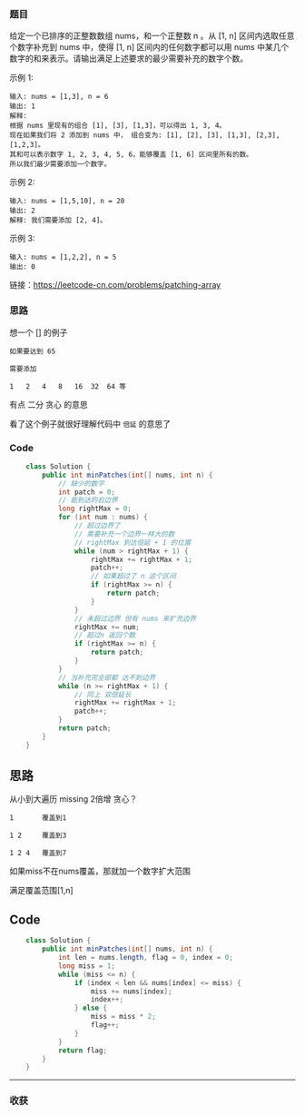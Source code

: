 ### 题目

给定一个已排序的正整数数组 nums，和一个正整数 n 。从 [1, n] 区间内选取任意个数字补充到 nums 中，使得 [1, n] 区间内的任何数字都可以用 nums 中某几个数字的和来表示。请输出满足上述要求的最少需要补充的数字个数。

示例 1:
```
输入: nums = [1,3], n = 6
输出: 1 
解释:
根据 nums 里现有的组合 [1], [3], [1,3]，可以得出 1, 3, 4。
现在如果我们将 2 添加到 nums 中， 组合变为: [1], [2], [3], [1,3], [2,3], [1,2,3]。
其和可以表示数字 1, 2, 3, 4, 5, 6，能够覆盖 [1, 6] 区间里所有的数。
所以我们最少需要添加一个数字。
```
示例 2:
```
输入: nums = [1,5,10], n = 20
输出: 2
解释: 我们需要添加 [2, 4]。
```
示例 3:
```
输入: nums = [1,2,2], n = 5
输出: 0
```
链接：https://leetcode-cn.com/problems/patching-array

### 思路

想一个 [] 的例子
```
如果要达到 65

需要添加

1   2   4   8   16  32  64 等
```

有点 二分 贪心 的意思 

看了这个例子就很好理解代码中 `倍延` 的意思了
### Code
```java
    class Solution {
        public int minPatches(int[] nums, int n) {
            // 缺少的数字
            int patch = 0;
            // 能到达的右边界
            long rightMax = 0;
            for (int num : nums) {
                // 超过边界了
                // 需要补充一个边界一样大的数
                // rightMax 到达倍延 + 1 的位置
                while (num > rightMax + 1) {
                    rightMax += rightMax + 1;
                    patch++;
                    // 如果超过了 n 这个区间
                    if (rightMax >= n) {
                        return patch;
                    }
                }
                // 未超过边界 但有 nums 来扩充边界
                rightMax += num;
                // 超过n 返回个数
                if (rightMax >= n) {
                    return patch;
                }
            }
            // 当补充完全部都 达不到边界
            while (n >= rightMax + 1) {
                // 同上 双倍延长
                rightMax += rightMax + 1;
                patch++;
            }
            return patch;
        }
    }
```
## 思路
从小到大遍历 missing 2倍增 贪心？
```
1       覆盖到1

1 2     覆盖到3

1 2 4   覆盖到7
```
如果miss不在nums覆盖，那就加一个数字扩大范围

满足覆盖范围[1,n]
## Code
```java
    class Solution {
        public int minPatches(int[] nums, int n) {
            int len = nums.length, flag = 0, index = 0;
            long miss = 1;
            while (miss <= n) {
                if (index < len && nums[index] <= miss) {
                    miss += nums[index];
                    index++;
                } else {
                    miss = miss * 2;
                    flag++;
                }
            }
            return flag;
        }
    }
```
*** 
### 收获
